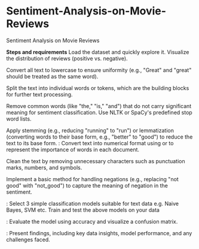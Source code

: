 # Sentiment-Analysis-on-Movie-Reviews
Sentiment Analysis on Movie Reviews

**Steps and requirements**
Load the dataset and quickly explore it.
Visualize the distribution of reviews (positive vs. negative).

Convert all text to lowercase to ensure uniformity (e.g., "Great" and "great" should be treated as the same word).

Split the text into individual words or tokens, which are the building blocks for further text processing.

Remove common words (like "the," "is," "and") that do not carry significant meaning for sentiment classification. Use NLTK or SpaCy's predefined stop word lists.

Apply stemming (e.g., reducing "running" to "run") or lemmatization (converting words to their base form, e.g., "better" to "good") to reduce the text to its base form.
:
Convert text into numerical format using or to represent the importance of words in each document.

Clean the text by removing unnecessary characters such as punctuation marks, numbers, and symbols.

Implement a basic method for handling negations (e.g., replacing "not good" with "not_good") to capture the meaning of negation in the sentiment.

:
Select 3 simple classification models suitable for text data e.g. Naive Bayes, SVM etc.
Train and test the above models on your data

:
Evaluate the model using accuracy and visualize a confusion matrix.

:
Present findings, including key data insights, model performance, and any challenges faced.
